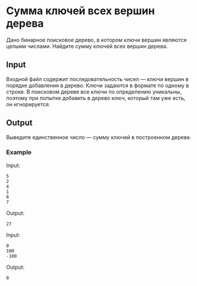 # Cуммa ключей всех вершин дерева
Дано бинарное поисковое дерево, в котором ключи вершин являются целыми числами. Найдите сумму ключей всех вершин дерева.

## Input
Входной файл содержит последовательность чисел — ключи вершин в порядке добавления в дерево. Ключи задаются в формате по одному в строке.
В поисковом дереве все ключи по определению уникальны, поэтому при попытке добавить в дерево ключ, который там уже есть, он игнорируется.

## Output
Выведите единственное число — сумму ключей в построенном дереве.

### Example
Input:
```
5
2
4
1
8
7
```

Output:
```
27
```

Input:
```
0
100
-100
```

Output:
```
0
```
